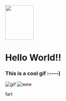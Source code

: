 <img src="https://derpicdn.net/img/2017/2/19/1367280/full.png" width="90px" height="110">
<h1> Hello World!! </h1>
<h3> This is a cool gif :----) </h3>
<img src="https://media3.giphy.com/media/ToMjGpkvTsBUTW4a5uU/giphy.webp" alt="gif">
<img src="https://media.giphy.com/media/43sMhXiELKzNm/giphy.gif" alt="wew">

fart
